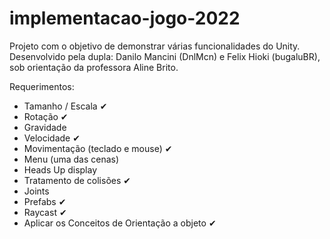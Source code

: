 # implementacao-jogo-2022
 
Projeto com o objetivo de demonstrar várias funcionalidades do Unity. Desenvolvido pela dupla: Danilo Mancini (DnlMcn) e Felix Hioki (bugaluBR), sob orientação da professora Aline Brito.

Requerimentos: 

- Tamanho / Escala ✔
- Rotação ✔
- Gravidade 
- Velocidade ✔ 
- Movimentação (teclado e mouse) ✔
- Menu (uma das cenas)
- Heads Up display
- Tratamento de colisões ✔
- Joints 
- Prefabs ✔
- Raycast ✔
- Aplicar os Conceitos de Orientação a objeto ✔
